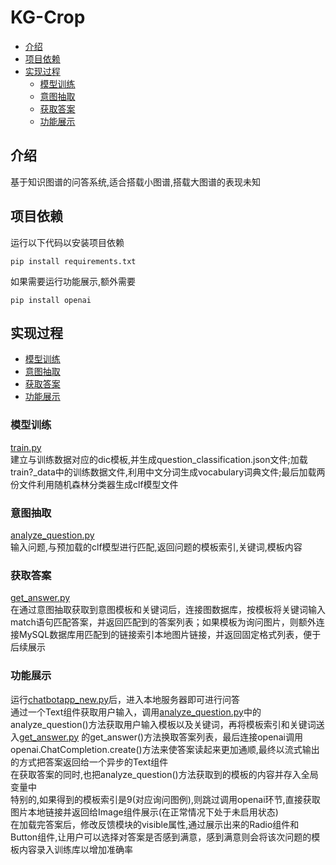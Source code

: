 # KG-Crop
- [介绍](#介绍)
- [项目依赖](#项目依赖)
- [实现过程](#实现过程)
  - [模型训练](#模型训练)
  - [意图抽取](#意图抽取)
  - [获取答案](#获取答案)
  - [功能展示](#功能展示)
## 介绍
基于知识图谱的问答系统,适合搭载小图谱,搭载大图谱的表现未知
## 项目依赖
运行以下代码以安装项目依赖  
```
pip install requirements.txt
```
如果需要运行功能展示,额外需要  
```
pip install openai
```
## 实现过程
- [模型训练](#模型训练)
- [意图抽取](#意图抽取)
- [获取答案](#获取答案)
- [功能展示](#功能展示)
### 模型训练
[train.py](train.py)  
建立与训练数据对应的dic模板,并生成question_classification.json文件;加载train?_data中的训练数据文件,利用中文分词生成vocabulary词典文件;最后加载两份文件利用随机森林分类器生成clf模型文件
### 意图抽取
[analyze_question.py](analyze_question.py)  
输入问题,与预加载的clf模型进行匹配,返回问题的模板索引,关键词,模板内容
### 获取答案
[get_answer.py](get_answer.py)  
在通过意图抽取获取到意图模板和关键词后，连接图数据库，按模板将关键词输入match语句匹配答案，并返回匹配到的答案列表；如果模板为询问图片，则额外连接MySQL数据库用匹配到的链接索引本地图片链接，并返回固定格式列表，便于后续展示
### 功能展示
运行[chatbotapp_new.py](chatbotapp_new.py)后，进入本地服务器即可进行问答  
通过一个Text组件获取用户输入，调用[analyze_question.py](analyze_question.py)中的analyze_question()方法获取用户输入模板以及关键词，再将模板索引和关键词送入[get_answer.py](get_answer.py) 的get_answer()方法换取答案列表，最后连接openai调用openai.ChatCompletion.create()方法来使答案读起来更加通顺,最终以流式输出的方式把答案返回给一个异步的Text组件  
在获取答案的同时,也把analyze_question()方法获取到的模板的内容并存入全局变量中  
特别的,如果得到的模板索引是9(对应询问图例),则跳过调用openai环节,直接获取图片本地链接并返回给Image组件展示(在正常情况下处于未启用状态)  
在加载完答案后，修改反馈模块的visible属性,通过展示出来的Radio组件和Button组件,让用户可以选择对答案是否感到满意，感到满意则会将该次问题的模板内容录入训练库以增加准确率  

